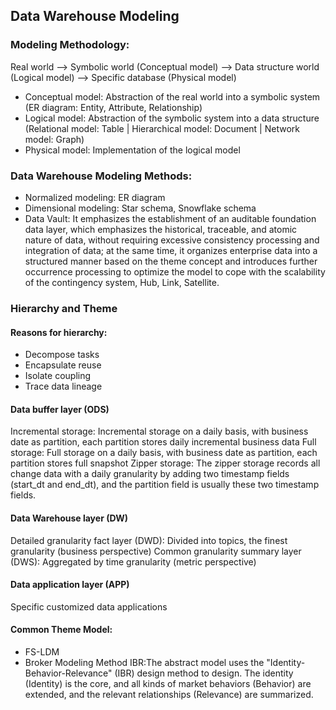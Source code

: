 ## Data Warehouse Modeling
### Modeling Methodology:
Real world --> Symbolic world (Conceptual model) --> Data structure world (Logical model) --> Specific database (Physical model)

- Conceptual model: Abstraction of the real world into a symbolic system (ER diagram: Entity, Attribute, Relationship)
- Logical model: Abstraction of the symbolic system into a data structure (Relational model: Table | Hierarchical model: Document | Network model: Graph)
- Physical model: Implementation of the logical model

### Data Warehouse Modeling Methods:
- Normalized modeling: ER diagram
- Dimensional modeling: Star schema, Snowflake schema
- Data Vault: It emphasizes the establishment of an auditable foundation data layer, which emphasizes the historical, traceable, and atomic nature of data, without requiring excessive consistency processing and integration of data; at the same time, it organizes enterprise data into a structured manner based on the theme concept and introduces further occurrence processing to optimize the model to cope with the scalability of the contingency system, Hub, Link, Satellite.
### Hierarchy and Theme
#### Reasons for hierarchy:

- Decompose tasks
- Encapsulate reuse
- Isolate coupling
- Trace data lineage

#### Data buffer layer (ODS)
Incremental storage: Incremental storage on a daily basis, with business date as partition, each partition stores daily incremental business data
Full storage: Full storage on a daily basis, with business date as partition, each partition stores full snapshot
Zipper storage: The zipper storage records all change data with a daily granularity by adding two timestamp fields (start_dt and end_dt), and the partition field is usually these two timestamp fields.

#### Data Warehouse layer (DW)
Detailed granularity fact layer (DWD): Divided into topics, the finest granularity (business perspective)
Common granularity summary layer (DWS): Aggregated by time granularity (metric perspective)

#### Data application layer (APP)
Specific customized data applications

#### Common Theme Model:
- FS-LDM
- Broker Modeling Method IBR:The abstract model uses the "Identity-Behavior-Relevance" (IBR) design method to design.
The identity (Identity) is the core, and all kinds of market behaviors (Behavior) are extended, and the relevant relationships (Relevance) are summarized.